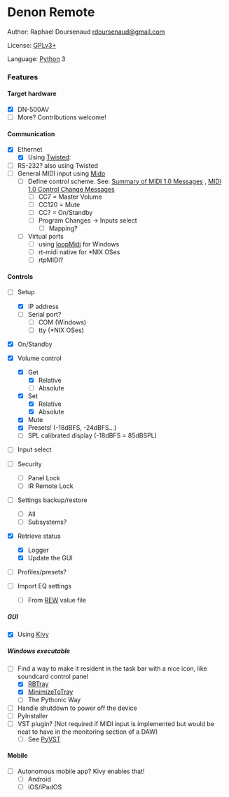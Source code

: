 Denon Remote
============

Author: Raphael Doursenaud <rdoursenaud@gmail.com>

License: [GPLv3+](LICENSE)

Language: [Python](https://python.org) 3

### Features

#### Target hardware

- [x] DN-500AV
- [ ] More? Contributions welcome!

#### Communication

- [x] Ethernet
    - [x] Using [Twisted](https://twistedmatrix.com):
- [ ] RS-232? also using Twisted
- [ ] General MIDI input using [Mido](https://mido.readthedocs.io/en/latest/)
    - [ ] Define control scheme.
      See: [Summary of MIDI 1.0 Messages](https://www.midi.org/specifications-old/item/table-1-summary-of-midi-message)
      , [MIDI 1.0 Control Change Messages](https://www.midi.org/specifications-old/item/table-3-control-change-messages-data-bytes-2)
        - [ ] CC7 = Master Volume
        - [ ] CC120 = Mute
        - [ ] CC? = On/Standby
        - [ ] Program Changes -> Inputs select
            - [ ] Mapping?
    - [ ] Virtual ports
        - [ ] using [loopMidi](http://www.tobias-erichsen.de/software/loopmidi.html) for Windows
        - [ ] rt-midi native for *NIX OSes
        - [ ] rtpMIDI?

#### Controls

- [ ] Setup
    - [x] IP address
    - [ ] Serial port?
        - [ ] COM (Windows)
        - [ ] tty (*NIX OSes)
- [x] On/Standby
- [x] Volume control
    - [x] Get
        - [x] Relative
        - [ ] Absolute
    - [x] Set
        - [x] Relative
        - [x] Absolute
    - [x] Mute
    - [x] Presets! (-18dBFS, -24dBFS…)
    - [ ] SPL calibrated display (-18dBFS = 85dBSPL)
- [ ] Input select
- [ ] Security
    - [ ] Panel Lock
    - [ ] IR Remote Lock
- [ ] Settings backup/restore
    - [ ] All
    - [ ] Subsystems?

- [x] Retrieve status
    - [x] Logger
    - [x] Update the GUI

- [ ] Profiles/presets?

- [ ] Import EQ settings
    - [ ] From [REW](https://www.roomeqwizard.com/) value file

##### GUI

- [x] Using [Kivy](https://kivy.org)

##### Windows executable

- [ ] Find a way to make it resident in the task bar with a nice icon, like soundcard control panel
    - [x] [RBTray](https://sourceforge.net/projects/rbtray/files/latest/download)
    - [x] [MinimizeToTray](https://github.com/sandwichdoge/MinimizeToTray/releases/latest)
    - [ ] The Pythonic Way
- [ ] Handle shutdown to power off the device
- [ ] PyInstaller
- [ ] VST plugin? (Not required if MIDI input is implemented but would be neat to have in the monitoring section of a
  DAW)
    - [ ] See [PyVST](https://pypi.org/project/pyvst/)

#### Mobile

- [ ] Autonomous mobile app? Kivy enables that!
    - [ ] Android
    - [ ] iOS/iPadOS